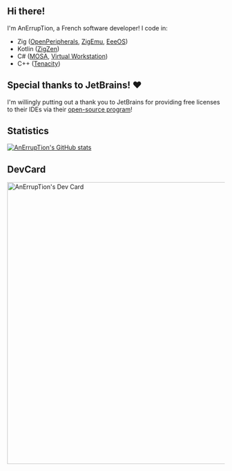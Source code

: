 ## Hi there!

I'm AnErrupTion, a French software developer! I code in:
- Zig ([OpenPeripherals](https://github.com/AnErrupTion/OpenPeripherals), [ZigEmu](https://github.com/AnErrupTion/ZigEmu), [EeeOS](https://github.com/AnErrupTion/EeeOS))
- Kotlin ([ZigZen](https://github.com/ZigIDE/ZigZen))
- C# ([MOSA](https://github.com/mosa/MOSA-Project), [Virtual Workstation](https://github.com/AnErrupTion/VirtualWorkstation))
- C++ ([Tenacity](https://codeberg.org/tenacityteam/tenacity))

## Special thanks to JetBrains! ♥️

I'm willingly putting out a thank you to JetBrains for providing free licenses to their IDEs via their [open-source program](https://jb.gg/OpenSourceSupport)!

## Statistics
[![AnErrupTion's GitHub stats](https://github-readme-stats.vercel.app/api?username=AnErrupTion&theme=synthwave&show_icons=true)](https://github.com/anuraghazra/github-readme-stats)

## DevCard

<a href="https://app.daily.dev/anerruption"><img src="https://api.daily.dev/devcards/v2/D2PXo47dHjxtPiAtsL6BT.png?type=wide&r=w5n" width="652" alt="AnErrupTion's Dev Card"/></a>
